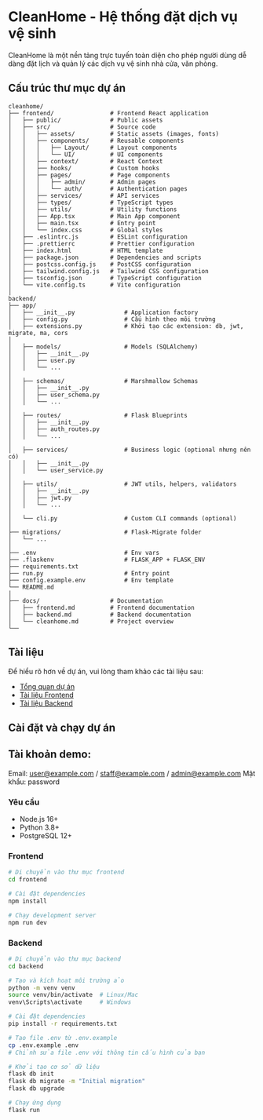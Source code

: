 # CleanHome - Hệ thống đặt dịch vụ vệ sinh

CleanHome là một nền tảng trực tuyến toàn diện cho phép người dùng dễ dàng đặt lịch và quản lý các dịch vụ vệ sinh nhà cửa, văn phòng.

## Cấu trúc thư mục dự án

```
cleanhome/
├── frontend/                # Frontend React application
│   ├── public/              # Public assets
│   ├── src/                 # Source code
│   │   ├── assets/          # Static assets (images, fonts)
│   │   ├── components/      # Reusable components
│   │   │   ├── Layout/      # Layout components
│   │   │   └── UI/          # UI components
│   │   ├── context/         # React Context
│   │   ├── hooks/           # Custom hooks
│   │   ├── pages/           # Page components
│   │   │   ├── admin/       # Admin pages
│   │   │   └── auth/        # Authentication pages
│   │   ├── services/        # API services
│   │   ├── types/           # TypeScript types
│   │   ├── utils/           # Utility functions
│   │   ├── App.tsx          # Main App component
│   │   ├── main.tsx         # Entry point
│   │   └── index.css        # Global styles
│   ├── .eslintrc.js         # ESLint configuration
│   ├── .prettierrc          # Prettier configuration
│   ├── index.html           # HTML template
│   ├── package.json         # Dependencies and scripts
│   ├── postcss.config.js    # PostCSS configuration
│   ├── tailwind.config.js   # Tailwind CSS configuration
│   ├── tsconfig.json        # TypeScript configuration
│   └── vite.config.ts       # Vite configuration
│
backend/
├── app/
│   ├── __init__.py              # Application factory
│   ├── config.py                # Cấu hình theo môi trường
│   ├── extensions.py            # Khởi tạo các extension: db, jwt, migrate, ma, cors
│
│   ├── models/                  # Models (SQLAlchemy)
│   │   ├── __init__.py
│   │   ├── user.py
│   │   └── ...                 
│
│   ├── schemas/                 # Marshmallow Schemas
│   │   ├── __init__.py
│   │   ├── user_schema.py
│   │   └── ...
│
│   ├── routes/                  # Flask Blueprints
│   │   ├── __init__.py
│   │   ├── auth_routes.py
│   │   └── ...
│
│   ├── services/                # Business logic (optional nhưng nên có)
│   │   ├── __init__.py
│   │   └── user_service.py
│
│   ├── utils/                   # JWT utils, helpers, validators
│   │   ├── __init__.py
│   │   ├── jwt.py
│   │   └── ...
│
│   └── cli.py                   # Custom CLI commands (optional)
│
├── migrations/                  # Flask-Migrate folder
│   └── ...
│
├── .env                         # Env vars
├── .flaskenv                    # FLASK_APP + FLASK_ENV
├── requirements.txt
├── run.py                       # Entry point
├── config.example.env           # Env template
└── README.md
│
├── docs/                    # Documentation
│   ├── frontend.md          # Frontend documentation
│   ├── backend.md           # Backend documentation
│   └── cleanhome.md         # Project overview
└── 
```

## Tài liệu

Để hiểu rõ hơn về dự án, vui lòng tham khảo các tài liệu sau:

- [Tổng quan dự án](.docs\cleanhome.md)
- [Tài liệu Frontend](docs\frontend.md)
- [Tài liệu Backend](.docs\backend.md)

## Cài đặt và chạy dự án

## Tài khoản demo:
Email: user@example.com / staff@example.com / admin@example.com
Mật khẩu: password

### Yêu cầu

- Node.js 16+
- Python 3.8+
- PostgreSQL 12+

### Frontend

```bash
# Di chuyển vào thư mục frontend
cd frontend

# Cài đặt dependencies
npm install

# Chạy development server
npm run dev
```

### Backend

```bash
# Di chuyển vào thư mục backend
cd backend

# Tạo và kích hoạt môi trường ảo
python -m venv venv
source venv/bin/activate  # Linux/Mac
venv\Scripts\activate     # Windows

# Cài đặt dependencies
pip install -r requirements.txt

# Tạo file .env từ .env.example
cp .env.example .env
# Chỉnh sửa file .env với thông tin cấu hình của bạn

# Khởi tạo cơ sở dữ liệu
flask db init
flask db migrate -m "Initial migration"
flask db upgrade

# Chạy ứng dụng
flask run
```

